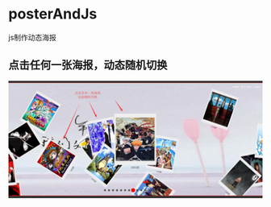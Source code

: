# posterAndJs
js制作动态海报

## 点击任何一张海报，动态随机切换
![image](https://github.com/xiaojiandong/posterAndJs/blob/master/img/view.jpg)
